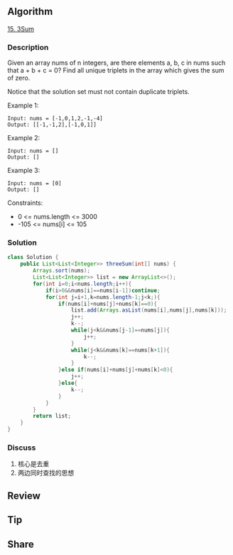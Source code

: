 ## Algorithm

[15. 3Sum](https://leetcode.com/problems/3sum/)

### Description

Given an array nums of n integers, are there elements a, b, c in nums such that a + b + c = 0? Find all unique triplets in the array which gives the sum of zero.

Notice that the solution set must not contain duplicate triplets.


Example 1:

```
Input: nums = [-1,0,1,2,-1,-4]
Output: [[-1,-1,2],[-1,0,1]]
```


Example 2:

```
Input: nums = []
Output: []
```


Example 3:

```
Input: nums = [0]
Output: []
```

Constraints:

- 0 <= nums.length <= 3000
- -105 <= nums[i] <= 105


### Solution

```java
class Solution {
    public List<List<Integer>> threeSum(int[] nums) {
        Arrays.sort(nums);
        List<List<Integer>> list = new ArrayList<>();
        for(int i=0;i<nums.length;i++){
            if(i>0&&nums[i]==nums[i-1])continue;
            for(int j=i+1,k=nums.length-1;j<k;){
                if(nums[i]+nums[j]+nums[k]==0){
                    list.add(Arrays.asList(nums[i],nums[j],nums[k]));
                    j++;
                    k--;
                    while(j<k&&nums[j-1]==nums[j]){
                        j++;
                    }
                    while(j<k&&nums[k]==nums[k+1]){
                        k--;
                    }
                }else if(nums[i]+nums[j]+nums[k]<0){
                    j++;
                }else{
                    k--;
                }
            }
        }
        return list;
    }
}
```

### Discuss

1. 核心是去重
2. 两边同时查找的思想

## Review


## Tip


## Share
